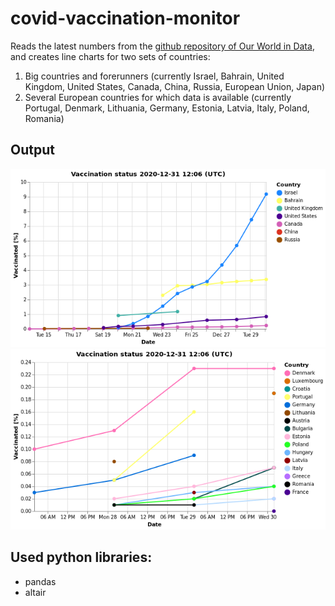 # covid-vaccination-monitor

Reads the latest numbers from the [github repository of Our World in Data](https://github.com/owid/covid-19-data/tree/master/public/data/vaccinations), and creates line charts for two sets of countries:
1. Big countries and forerunners (currently Israel, Bahrain, United Kingdom, United States, Canada, China, Russia, European Union, Japan)
2. Several European countries for which data is available (currently Portugal, Denmark, Lithuania, Germany, Estonia, Latvia, Italy, Poland, Romania)

## Output
![main countries](out/main-countries.png)
![main countries](out/european-countries.png)

## Used python libraries:
* pandas
* altair

